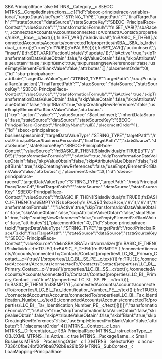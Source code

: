<?xml version="1.0" encoding="UTF-8"?>
<CustomMetadata xmlns="http://soap.sforce.com/2006/04/metadata" xmlns:xsi="http://www.w3.org/2001/XMLSchema-instance" xmlns:xsd="http://www.w3.org/2001/XMLSchema">
    <label>SBA PrincipalRace</label>
    <protected>false</protected>
    <values>
        <field>MTRNS__Category__c</field>
        <value xsi:type="xsd:string">SBEOC</value>
    </values>
    <values>
        <field>MTRNS__CompiledInstructions__c</field>
        <value xsi:type="xsd:string">[{&quot;id&quot;:&quot;sbeoc-principalrace-variables-local&quot;,&quot;targetDataValueType&quot;:&quot;STRING_TYPE&quot;,&quot;targetPath&quot;:&quot;&quot;,&quot;finalTargetPath&quot;:&quot;&quot;,&quot;stateSource&quot;:&quot;dataSource&quot;,&quot;stateSourceKey&quot;:&quot;SBEOC-PrincipalRace-Context&quot;,&quot;valueSource&quot;:&quot;&quot;,&quot;transformationFormula&quot;:&quot;fn:SET_VAR([\&quot;sbaRace\&quot;;./connectedAccounts/Accounts/connectedTo/Contacts/Contact/properties/nSBA__Race__c/text()]);fn:SET_VAR([\&quot;isIndividual\&quot;;fn:BASIC_IF_THEN([./connectedAccounts/Accounts/connectedTo/properties/nSBA__SBA_Is_Individual__c/text();\&quot;true\&quot;;fn:TRUE();fn:FALSE()])]);fn:SET_VAR([\&quot;actionInsert\&quot;;\&quot;insert\&quot;]);fn:SET_VAR([\&quot;actionUpdate\&quot;;\&quot;update\&quot;]);&quot;,&quot;isActive&quot;:true,&quot;skipTransformationDataValueObtain&quot;:false,&quot;skipValueObtain&quot;:false,&quot;skipAttributeValueObtain&quot;:false,&quot;skipIfBlank&quot;:true,&quot;skipCreatingNewReferences&quot;:false,&quot;useEmptyElementForBlankValue&quot;:false,&quot;attributes&quot;:[],&quot;placementOrder&quot;:0},{&quot;id&quot;:&quot;sba-principalrace-attribute&quot;,&quot;targetDataValueType&quot;:&quot;STRING_TYPE&quot;,&quot;targetPath&quot;:&quot;/root/PrincipalRace[a:action]&quot;,&quot;finalTargetPath&quot;:&quot;&quot;,&quot;stateSource&quot;:&quot;dataSource&quot;,&quot;stateSourceKey&quot;:&quot;SBEOC-PrincipalRace-Context&quot;,&quot;valueSource&quot;:&quot;&quot;,&quot;transformationFormula&quot;:&quot;&quot;,&quot;isActive&quot;:true,&quot;skipTransformationDataValueObtain&quot;:false,&quot;skipValueObtain&quot;:false,&quot;skipAttributeValueObtain&quot;:false,&quot;skipIfBlank&quot;:true,&quot;skipCreatingNewReferences&quot;:false,&quot;useEmptyElementForBlankValue&quot;:false,&quot;attributes&quot;:[{&quot;key&quot;:&quot;action&quot;,&quot;value&quot;:&quot;&quot;,&quot;valueSource&quot;:&quot;$actionInsert;&quot;,&quot;inheritDataSource&quot;:false,&quot;stateSource&quot;:&quot;dataSource&quot;,&quot;stateSourceKey&quot;:&quot;SBEOC-PrincipalRace-Context&quot;,&quot;finalKeyName&quot;:null}],&quot;placementOrder&quot;:1},{&quot;id&quot;:&quot;sbeoc-principalrace-businesspersonind&quot;,&quot;targetDataValueType&quot;:&quot;STRING_TYPE&quot;,&quot;targetPath&quot;:&quot;/root/PrincipalRace/BusinessPersonInd&quot;,&quot;finalTargetPath&quot;:&quot;&quot;,&quot;stateSource&quot;:&quot;dataSource&quot;,&quot;stateSourceKey&quot;:&quot;SBEOC-PrincipalRace-Context&quot;,&quot;valueSource&quot;:&quot;fn:BASIC_IF_THEN([$isIndividual;fn:TRUE();\&quot;P\&quot;;\&quot;B\&quot;])&quot;,&quot;transformationFormula&quot;:&quot;&quot;,&quot;isActive&quot;:true,&quot;skipTransformationDataValueObtain&quot;:false,&quot;skipValueObtain&quot;:false,&quot;skipAttributeValueObtain&quot;:false,&quot;skipIfBlank&quot;:true,&quot;skipCreatingNewReferences&quot;:false,&quot;useEmptyElementForBlankValue&quot;:false,&quot;attributes&quot;:[],&quot;placementOrder&quot;:2},{&quot;id&quot;:&quot;sbeoc-principalrace-racecd&quot;,&quot;targetDataValueType&quot;:&quot;STRING_TYPE&quot;,&quot;targetPath&quot;:&quot;/root/PrincipalRace/RaceCd&quot;,&quot;finalTargetPath&quot;:&quot;&quot;,&quot;stateSource&quot;:&quot;dataSource&quot;,&quot;stateSourceKey&quot;:&quot;SBEOC-PrincipalRace-Context&quot;,&quot;valueSource&quot;:&quot;fn:BASIC_IF_THEN([$isIndividual;fn:TRUE();fn:BASIC_IF_THEN([fn:ISEMPTY([$sbaRace]);fn:FALSE();$sbaRace;\&quot;6\&quot;]);\&quot;6\&quot;])&quot;,&quot;transformationFormula&quot;:&quot;&quot;,&quot;isActive&quot;:true,&quot;skipTransformationDataValueObtain&quot;:false,&quot;skipValueObtain&quot;:false,&quot;skipAttributeValueObtain&quot;:false,&quot;skipIfBlank&quot;:true,&quot;skipCreatingNewReferences&quot;:false,&quot;useEmptyElementForBlankValue&quot;:false,&quot;attributes&quot;:[],&quot;placementOrder&quot;:3},{&quot;id&quot;:&quot;sbeoc-principalrace-taxid&quot;,&quot;targetDataValueType&quot;:&quot;STRING_TYPE&quot;,&quot;targetPath&quot;:&quot;/root/PrincipalRace/TaxId&quot;,&quot;finalTargetPath&quot;:&quot;&quot;,&quot;stateSource&quot;:&quot;dataSource&quot;,&quot;stateSourceKey&quot;:&quot;SBEOC-PrincipalRace-Context&quot;,&quot;valueSource&quot;:&quot;del:nSBA.SBATaxIdNormalizer([fn:BASIC_IF_THEN([$isIndividual;fn:TRUE();fn:BASIC_IF_THEN([fn:ISEMPTY([./connectedAccounts/Accounts/connectedTo/Contacts/Contact[properties/LLC_BI__Primary_Contact__c=\&quot;true\&quot;]/properties/LLC_BI__SS_PE__c/text()]);fn:TRUE();./connectedAccounts/Accounts/connectedTo/Contacts/Contact[properties/LLC_BI__Primary_Contact__c=\&quot;true\&quot;]/properties/LLC_BI__SS__c/text();./connectedAccounts/Accounts/connectedTo/Contacts/Contact[properties/LLC_BI__Primary_Contact__c=\&quot;true\&quot;]/properties/LLC_BI__SS_PE__c/text())];  fn:BASIC_IF_THEN([fn:ISEMPTY([./connectedAccounts/Accounts/connectedTo/properties/LLC_BI__Tax_Identification_Number_PE__c/text()]);fn:TRUE();./connectedAccounts/Accounts/connectedTo/properties/LLC_BI__Tax_Identification_Number__c/text();./connectedAccounts/Accounts/connectedTo/properties/LLC_BI__Tax_Identification_Number_PE__c/text()])])])&quot;,&quot;transformationFormula&quot;:&quot;&quot;,&quot;isActive&quot;:true,&quot;skipTransformationDataValueObtain&quot;:false,&quot;skipValueObtain&quot;:false,&quot;skipAttributeValueObtain&quot;:false,&quot;skipIfBlank&quot;:true,&quot;skipCreatingNewReferences&quot;:false,&quot;useEmptyElementForBlankValue&quot;:false,&quot;attributes&quot;:[],&quot;placementOrder&quot;:4}]</value>
    </values>
    <values>
        <field>MTRNS__Context__c</field>
        <value xsi:type="xsd:string">Loan</value>
    </values>
    <values>
        <field>MTRNS__Differentiator__c</field>
        <value xsi:type="xsd:string">SBA PrincipalRace</value>
    </values>
    <values>
        <field>MTRNS__InstructionType__c</field>
        <value xsi:type="xsd:string">OBJ2XML</value>
    </values>
    <values>
        <field>MTRNS__Is_Active__c</field>
        <value xsi:type="xsd:boolean">true</value>
    </values>
    <values>
        <field>MTRNS__PackageName__c</field>
        <value xsi:type="xsd:string">Small Business</value>
    </values>
    <values>
        <field>MTRNS__ProcessingOrder__c</field>
        <value xsi:type="xsd:double">1.0</value>
    </values>
    <values>
        <field>MTRNS__SelectorKey__c</field>
        <value xsi:type="xsd:string">ncino-733640fbe24bf20f9ba8792b8e291b59</value>
    </values>
    <values>
        <field>MTRNS__SubContext__c</field>
        <value xsi:type="xsd:string">LoanMapping-PrincipalRace</value>
    </values>
</CustomMetadata>
